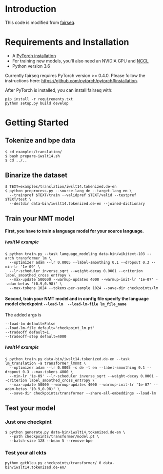 # Introduction

This code is modified from [fairseq](https://github.com/pytorch/fairseq).

# Requirements and Installation
* A [PyTorch installation](http://pytorch.org/)
* For training new models, you'll also need an NVIDIA GPU and [NCCL](https://github.com/NVIDIA/nccl)
* Python version 3.6

Currently fairseq requires PyTorch version >= 0.4.0.
Please follow the instructions here: https://github.com/pytorch/pytorch#installation.


After PyTorch is installed, you can install fairseq with:
```
pip install -r requirements.txt
python setup.py build develop
```


# Getting Started
## Tokenize and bpe data
```
$ cd examples/translation/
$ bash prepare-iwslt14.sh
$ cd ../..
```
## Binarize the dataset
```
$ TEXT=examples/translation/iwslt14.tokenized.de-en
$ python preprocess.py --source-lang de --target-lang en \
  --trainpref $TEXT/train --validpref $TEXT/valid --testpref $TEXT/test \
  --destdir data-bin/iwslt14.tokenized.de-en --joined-dictionary
```
## Train your NMT model
#### First, you have to train a language model for your source language.
##### Iwslt14 example
```
$ python train.py --task language_modeling data-bin/wikitext-103 --arch transformer_lm \
  --optimizer adam --lr 0.0005 --label-smoothing 0.1 --dropout 0.3 --min-lr '1e-09' \
  --lr-scheduler inverse_sqrt --weight-decay 0.0001 --criterion label_smoothed_cross_entropy \
  --max-update 500000 --warmup-updates 4000 --warmup-init-lr '1e-07' --adam-betas '(0.9,0.98)' \
  --max-tokens 1024 --tokens-per-sample 1024 --save-dir checkpoints/lm
```
#### Second, train your NMT model and in config file specify the language model checkpoint `--load-lm  --load-lm-file lm_file_name`

The added args is
```
--load-lm default=False
--load-lm-file default='checkpoint_lm.pt'
--tradeoff default=1.
--tradeoff-step default=4000
```
##### Iwslt14 example
```
$ python train.py data-bin/iwslt14.tokenized.de-en --task lm_translation -a transformer_lmnmt \
  --optimizer adam --lr 0.0005 -s de -t en --label-smoothing 0.1 --dropout 0.3 --max-tokens 4000 \
  --min-lr '1e-09' --lr-scheduler inverse_sqrt --weight-decay 0.0001 --criterion label_smoothed_cross_entropy \
  --max-update 50000 --warmup-updates 4000 --warmup-init-lr '1e-07' --adam-betas '(0.9,0.98)' \
  --save-dir checkpoints/transformer --share-all-embeddings --load-lm
```
## Test your model
### Just one checkpint
```
$ python generate.py data-bin/iwslt14.tokenized.de-en \
  --path checkpoints/transformer/model.pt \
  --batch-size 128 --beam 5 --remove-bpe
```
### Test your all ckts
```
python getbleu.py checkpoints/transformer/ 0 data-bin/iwslt14.tokenized.de-en/
```

